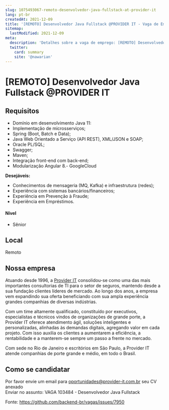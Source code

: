```yaml
---
slug: 1075493067-remoto-desenvolvedor-java-fullstack-at-provider-it
lang: pt-br
createdAt: 2021-12-09
title: '[REMOTO] Desenvolvedor Java Fullstack @PROVIDER IT - Vaga de Emprego'
sitemap:
  lastModified: 2021-12-09
meta:
  description: 'Detalhes sobre a vaga de emprego: [REMOTO] Desenvolvedor Java Fullstack @PROVIDER IT'
  twitter:
    card: summary
    site: '@nawarian'
---
```


# [REMOTO] Desenvolvedor Java Fullstack @PROVIDER IT

## Requisitos
- Domínio em desenvolvimento Java 11:
- Implementação de microsserviços;
- Spring (Boot, Batch e Data);
- Java Web Orientado a Serviço (API REST), XML/JSON e SOAP;
- Oracle PL/SQL;
- Swagger;
- Maven;
- Integração front-end com back-end;
- Modularização Angular 8.- GoogleCloud

**Desejáveis:**
- Conhecimentos de mensageria (MQ, Kafka) e infraestrutura (redes);
- Experiência com sistemas bancários/financeiros;
- Experiência em Prevenção à Fraude;
- Experiência em Empréstimos.

#### Nível
- Sênior

## Local
Remoto

## Nossa empresa

Atuando desde 1996, a [Provider IT](https://provider-it.com.br/) consolidou-se como uma das mais importantes consultorias de TI para o setor de seguros, mantendo desde a sua fundação clientes líderes de mercado. Ao longo dos anos, a empresa vem expandindo sua oferta beneficiando com sua ampla experiência grandes companhias de diversas indústrias.

Com um time altamente qualificado, constituído por executivos, especialistas e técnicos vindos de organizações de grande porte, a Provider IT oferece atendimento ágil, soluções inteligentes e personalizadas, alinhadas às demandas digitais, agregando valor em cada projeto. Com isso auxilia os clientes a aumentarem a eficiência, a rentabilidade e a manterem-se sempre um passo a frente no mercado.

Com sede no Rio de Janeiro e escritórios em São Paulo, a Provider IT atende companhias de porte grande e médio, em todo o Brasil.

## Como se candidatar

Por favor envie um email para oportunidades@provider-it.com.br seu CV anexado  
Enviar no assunto:  VAGA 103484 - Desenvolvedor Java Fullstack


Fonte: https://github.com/backend-br/vagas/issues/7950